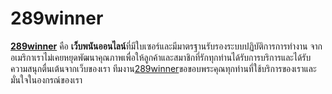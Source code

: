 # 289winner
<p class="has-text-align-center has-luminous-vivid-amber-color has-black-background-color has-text-color has-background has-x-large-font-size"><strong><a href="https://xgameauto.com/" target="_blank" rel="noreferrer noopener">289winner</a></strong> คือ <strong>เว็บพนันออนไลน์</strong>ที่มีใบเซอร์และมีมาตรฐานรับรองระบบปฏิบัติการการทำงาน จากอเมริกาเราไม่เคยหยุดพัฒนาคุณภาพเพื่อให้ลูกค้าและสมาชิกที่รักทุกท่านได้รับการบริการและได้รับความสนุกตื่นเต้นจากเว็บของเรา ทีมงาน<a href="https://xgameauto.com/" target="_blank" rel="noreferrer noopener">289winner</a>ขอขอบพระคุณทุกท่านที่ใช้บริการของเราและมั่นใจในองกรณ์ของเรา</p>
